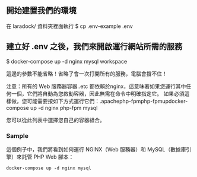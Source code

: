 ## 開始建置我們的環境
在 laradock/ 資料夾裡面執行
$ cp .env-example .env

## 建立好 .env 之後，我們來開啟運行網站所需的服務
$ docker-compose up -d nginx mysql workspace

這邊的參數不能省略！省略了會一次打開所有的服務，電腦會撐不住！

注意：所有的 Web 服務器容器..etc 都依賴於nginx，這意味著如果您運行其中任何一個，它們將自動為您啟動容器，因此無需在命令中明確指定它。
如果必須這樣做，您可能需要按如下方式運行它們：.apachephp-fpmphp-fpmupdocker-compose up -d nginx php-fpm mysql

您可以從此列表中選擇您自己的容器組合。

### Sample
這個例子中，我們將看到如何運行 NGINX（Web 服務器）和 MySQL（數據庫引擎）來託管 PHP Web 腳本：
```
docker-compose up -d nginx mysql
```

